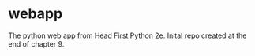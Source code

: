 # webapp

The python web app from Head First Python 2e.  Inital repo created at the end of chapter 9.
